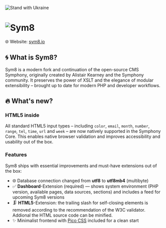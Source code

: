 ![Stand with Ukraine](https://sym8.io/app/public/ua-badge.png)

# ![Sym8](https://sym8.io/app/public/logo-sym8-2025.svg)

🌐 Website: [sym8.io](https://sym8.io)

## 🌀 What is Sym8?

Sym8 is a modern fork and continuation of the open-source CMS Symphony, originally created by Alistair Kearney and the Symphony community. It preserves the power of XSLT and the elegance of modular extensibility – brought up to date for modern PHP and developer workflows.

## 🔥 What's new?

### HTML5 inside

All standard HTML5 input types – including `color`, `email`, `month`, `number`, `range`, `tel`, `time`, `url` and `week` – are now natively supported in the Symphony Core. This enables native browser validation and improves accessibility and usability out of the box.

### Features

Sym8 ships with essential improvements and must-have extensions out of the box:

- 🌐 Database connection changed from __utf8__ to __utf8mb4__ (multibyte)
- ✅ __Dashboard__-Extension (required) — shows system environment (PHP version, available pages, data sources, sections) and includes a feed for upcoming Sym8 versions
- 🗜 __HTML5__-Extension: the trailing slash for self-closing elements is removed according to the recommendation of the W3C validator. Addional the HTML source code can be minified.
- ✨ Minimalist frontend with [Pico CSS](https://picocss.com/) included for a clean start
